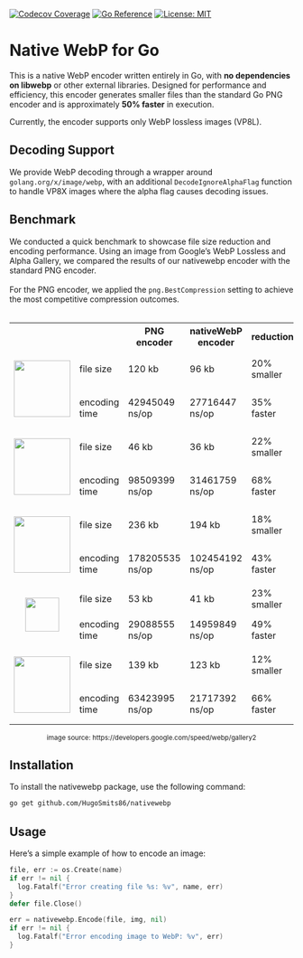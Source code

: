 [![Codecov Coverage](https://codecov.io/gh/HugoSmits86/nativewebp/branch/main/graph/badge.svg)](https://codecov.io/gh/HugoSmits86/nativewebp)
[![Go Reference](https://pkg.go.dev/badge/github.com/HugoSmits86/nativewebp.svg)](https://pkg.go.dev/github.com/HugoSmits86/nativewebp)
[![License: MIT](https://img.shields.io/badge/License-MIT-yellow.svg)](https://opensource.org/licenses/MIT)

# Native WebP for Go

This is a native WebP encoder written entirely in Go, with **no dependencies on libwebp** or other external libraries. Designed for performance and efficiency, this encoder generates smaller files than the standard Go PNG encoder and is approximately **50% faster** in execution.

Currently, the encoder supports only WebP lossless images (VP8L).

## Decoding Support

We provide WebP decoding through a wrapper around `golang.org/x/image/webp`, with an additional `DecodeIgnoreAlphaFlag` function to handle VP8X images where the alpha flag causes decoding issues.
## Benchmark

We conducted a quick benchmark to showcase file size reduction and encoding performance. Using an image from Google’s WebP Lossless and Alpha Gallery, we compared the results of our nativewebp encoder with the standard PNG encoder. <br/><br/>
For the PNG encoder, we applied the `png.BestCompression` setting to achieve the most competitive compression outcomes.
<br/><br/>

<table align="center">
  <tr>
    <th></th>
    <th></th>
    <th>PNG encoder</th>
    <th>nativeWebP encoder</th>
    <th>reduction</th>
  </tr>
  <tr>
    <td rowspan="2" height="110px"><p align="center"><img src="https://www.gstatic.com/webp/gallery3/1.png" height="100px"></p></td>
    <td>file size</td>
    <td>120 kb</td>
    <td>96 kb</td>
    <td>20% smaller</td>
  </tr>
  <tr>
    <td>encoding time</td>
    <td>42945049 ns/op</td>
    <td>27716447 ns/op</td>
    <td>35% faster</td>
  </tr>
  <tr>
    <td rowspan="2" height="110px"><p align="center"><img src="https://www.gstatic.com/webp/gallery3/2.png" height="100px"></p></td>
    <td>file size</td>
    <td>46 kb</td>
    <td>36 kb</td>
    <td>22% smaller</td>
  </tr>
  <tr>
    <td>encoding time</td>
    <td>98509399 ns/op</td>
    <td>31461759 ns/op</td>
    <td>68% faster</td>
  </tr>
  <tr>
    <td rowspan="2" height="110px"><p align="center"><img src="https://www.gstatic.com/webp/gallery3/3.png" height="100px"></p></td>
    <td>file size</td>
    <td>236 kb</td>
    <td>194 kb</td>
    <td>18% smaller</td>
  </tr>
  <tr>
    <td>encoding time</td>
    <td>178205535 ns/op</td>
    <td>102454192 ns/op</td>
    <td>43% faster</td>
  </tr>
  <tr>
    <td rowspan="2" height="110px"><p align="center"><img src="https://www.gstatic.com/webp/gallery3/4.png" height="60px"></p></td>
    <td>file size</td>
    <td>53 kb</td>
    <td>41 kb</td>
    <td>23% smaller</td>
  </tr>
  <tr>
    <td>encoding time</td>
    <td>29088555 ns/op</td>
    <td>14959849 ns/op</td>
    <td>49% faster</td>
  </tr>
  <tr>
    <td rowspan="2" height="110px"><p align="center"><img src="https://www.gstatic.com/webp/gallery3/5.png" height="100px"></p></td>
    <td>file size</td>
    <td>139 kb</td>
    <td>123 kb</td>
    <td>12% smaller</td>
  </tr>
  <tr>
    <td>encoding time</td>
    <td>63423995 ns/op</td>
    <td>21717392 ns/op</td>
    <td>66% faster</td>
  </tr>
</table>
<p align="center">
<sub>image source: https://developers.google.com/speed/webp/gallery2</sub>
</p>


## Installation

To install the nativewebp package, use the following command:
```Bash
go get github.com/HugoSmits86/nativewebp
```
## Usage

Here’s a simple example of how to encode an image:
```Go
file, err := os.Create(name)
if err != nil {
  log.Fatalf("Error creating file %s: %v", name, err)
}
defer file.Close()

err = nativewebp.Encode(file, img, nil)
if err != nil {
  log.Fatalf("Error encoding image to WebP: %v", err)
}
```
